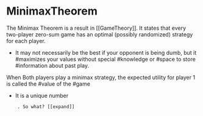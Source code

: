 # MinimaxTheorem

The Minimax Theorem is a result in [[GameTheory]]. It states that every two-player zero-sum game has an optimal (possibly randomized) strategy for each player.

* It may not necessarily be the best if your opponent is being dumb, but it #maximizes your values without special #knowledge or #space to store #information about past play.

When Both players play a minimax strategy, the expected utility for player 1 is called the #value of the #game

* It is a unique number

```todo
    . So what? [[expand]]
```
